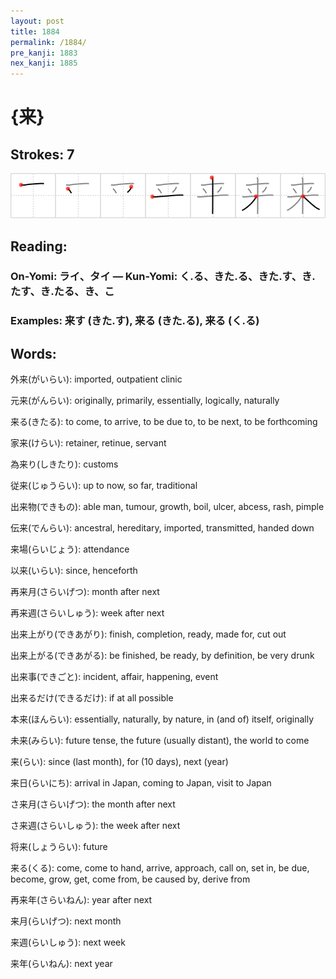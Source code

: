 ```yaml
---
layout: post
title: 1884
permalink: /1884/
pre_kanji: 1883
nex_kanji: 1885
---
```


# {来}

## Strokes: 7

<div class="stroke"><img src="../images/E69DA5.png" /></div>

## Reading:

### On-Yomi: ライ、タイ &mdash; Kun-Yomi: く.る、きた.る、きた.す、き.たす、き.たる、き、こ

### Examples: 来す (きた.す), 来る (きた.る), 来る (く.る)

## Words:

外来(がいらい): imported, outpatient clinic

元来(がんらい): originally, primarily, essentially, logically, naturally

来る(きたる): to come, to arrive, to be due to, to be next, to be forthcoming

家来(けらい): retainer, retinue, servant

為来り(しきたり): customs

従来(じゅうらい): up to now, so far, traditional

出来物(できもの): able man, tumour, growth, boil, ulcer, abcess, rash, pimple

伝来(でんらい): ancestral, hereditary, imported, transmitted, handed down

来場(らいじょう): attendance

以来(いらい): since, henceforth

再来月(さらいげつ): month after next

再来週(さらいしゅう): week after next

出来上がり(できあがり): finish, completion, ready, made for, cut out

出来上がる(できあがる): be finished, be ready, by definition, be very drunk

出来事(できごと): incident, affair, happening, event

出来るだけ(できるだけ): if at all possible

本来(ほんらい): essentially, naturally, by nature, in (and of) itself, originally

未来(みらい): future tense, the future (usually distant), the world to come

来(らい): since (last month), for (10 days), next (year)

来日(らいにち): arrival in Japan, coming to Japan, visit to Japan

さ来月(さらいげつ): the month after next

さ来週(さらいしゅう): the week after next

将来(しょうらい): future

来る(くる): come, come to hand, arrive, approach, call on, set in, be due, become, grow, get, come from, be caused by, derive from

再来年(さらいねん): year after next

来月(らいげつ): next month

来週(らいしゅう): next week

来年(らいねん): next year
